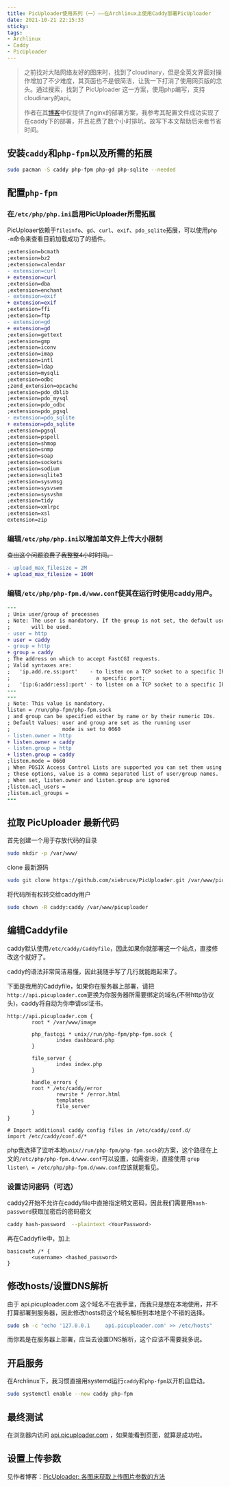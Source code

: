 ```yaml
---
title: PicUploader使用系列（一）——在Archlinux上使用Caddy部署PicUploader
date: 2021-10-21 22:15:33
sticky:
tags:
- Archlinux
- Caddy
- PicUploader
---
```


> 之前找对大陆网络友好的图床时，找到了cloudinary，但是全英文界面对操作增加了不少难度，其页面也不是很简洁，让我一下打消了使用网页版的念头。通过搜索，找到了 PicUploader 这一方案，使用php编写，支持cloudinary的api。
>
> 作者在其[博客](https://www.xiebruce.top/17.html)中仅提供了nginx的部署方案，我参考其配置文件成功实现了在caddy下的部署，并且花费了数个小时排坑，故写下本文帮助后来者节省时间。

## 安装`caddy`和`php-fpm`以及所需的拓展

```bash
sudo pacman -S caddy php-fpm php-gd php-sqlite --needed
```

## 配置`php-fpm`

### 在`/etc/php/php.ini`启用PicUploader所需拓展

PicUploaer依赖于`fileinfo`、`gd`、`curl`、`exif`、`pdo_sqlite`拓展，可以使用`php -m`命令来查看目前加载成功了的插件。

```diff
;extension=bcmath
;extension=bz2
;extension=calendar
- extension=curl
+ extension=curl
;extension=dba
;extension=enchant
- extension=exif
+ extension=exif
;extension=ffi
;extension=ftp
- extension=gd
+ extension=gd
;extension=gettext
;extension=gmp
;extension=iconv
;extension=imap
;extension=intl
;extension=ldap
;extension=mysqli
;extension=odbc
;zend_extension=opcache
;extension=pdo_dblib
;extension=pdo_mysql
;extension=pdo_odbc
;extension=pdo_pgsql
- extension=pdo_sqlite
+ extension=pdo_sqlite
;extension=pgsql
;extension=pspell
;extension=shmop
;extension=snmp
;extension=soap
;extension=sockets
;extension=sodium
;extension=sqlite3
;extension=sysvmsg
;extension=sysvsem
;extension=sysvshm
;extension=tidy
;extension=xmlrpc
;extension=xsl
extension=zip
```

### 编辑`/etc/php/php.ini`以增加单文件上传大小限制

~~查出这个问题浪费了我整整4小时时间。~~

```diff
- upload_max_filesize = 2M
+ upload_max_filesize = 100M
```

### 编辑`/etc/php/php-fpm.d/www.conf`使其在运行时使用caddy用户。

```diff
---
; Unix user/group of processes
; Note: The user is mandatory. If the group is not set, the default user's group
;       will be used.
- user = http
+ user = caddy
- group = http
+ group = caddy
; The address on which to accept FastCGI requests.
; Valid syntaxes are:
;   'ip.add.re.ss:port'    - to listen on a TCP socket to a specific IPv4 address on
;                            a specific port;
;   '[ip:6:addr:ess]:port' - to listen on a TCP socket to a specific IPv6 address on
---
---
; Note: This value is mandatory.
listen = /run/php-fpm/php-fpm.sock
; and group can be specified either by name or by their numeric IDs.
; Default Values: user and group are set as the running user
;                 mode is set to 0660
- listen.owner = http
+ listen.owner = caddy
- listen.group = http
+ listen.group = caddy
;listen.mode = 0660
; When POSIX Access Control Lists are supported you can set them using
; these options, value is a comma separated list of user/group names.
; When set, listen.owner and listen.group are ignored
;listen.acl_users =
;listen.acl_groups =
---
```

## 拉取 PicUploader 最新代码

首先创建一个用于存放代码的目录

```bash
sudo mkdir -p /var/www/
```

clone 最新源码

```bash
sudo git clone https://github.com/xiebruce/PicUploader.git /var/www/picuploader
```

将代码所有权转交给caddy用户

```bash
sudo chown -R caddy:caddy /var/www/picuploader
```

## 编辑Caddyfile

caddy默认使用`/etc/caddy/Caddyfile`，因此如果你就部署这一个站点，直接修改这个就好了。

caddy的语法非常简洁易懂，因此我随手写了几行就能跑起来了。

下面是我用的Caddyfile，如果你在服务器上部署，请把`http://api.picuploader.com`更换为你服务器所需要绑定的域名(不带http协议头)，caddy将自动为你申请ssl证书。

```
http://api.picuploader.com {
        root * /var/www/image

        php_fastcgi * unix//run/php-fpm/php-fpm.sock {
                index dashboard.php
        }

        file_server {
                index index.php
        }

        handle_errors {
        root * /etc/caddy/error
                rewrite * /error.html
                templates
                file_server
        }
}

# Import additional caddy config files in /etc/caddy/conf.d/
import /etc/caddy/conf.d/*
```

php我选择了监听本地`unix//run/php-fpm/php-fpm.sock`的方案，这个路径在上文的`/etc/php/php-fpm.d/www.conf`可以设置，如需查询，直接使用 `grep listen\ = /etc/php/php-fpm.d/www.conf`应该就能看见。

### 设置访问密码（可选）

caddy2开始不允许在caddyfile中直接指定明文密码，因此我们需要用`hash-password`获取加密后的密码密文

```bash
caddy hash-password  --plaintext <YourPassword>
```

再在Caddyfile中，加上

```
basicauth /* {
		<username> <hashed_password>
}
```

## 修改hosts/设置DNS解析

由于 api.picuploader.com 这个域名不在我手里，而我只是想在本地使用，并不打算部署到服务器，因此修改hosts将这个域名解析到本地是个不错的选择。

```bash
sudo sh -c "echo '127.0.0.1		api.picuploader.com' >> /etc/hosts"
```

而你若是在服务器上部署，应当去设置DNS解析，这个应该不需要我多说。

## 开启服务

在Archlinux下，我习惯直接用systemd运行`caddy`和`php-fpm`以开机自启动。

```bash
sudo systemctl enable --now caddy php-fpm
```

## 最终测试

在浏览器内访问 [api.picuploader.com](http://api.picuploader.com) ，如果能看到页面，就算是成功啦。

## 设置上传参数

见作者博客：[PicUploader: 各图床获取上传图片参数的方法](https://www.xiebruce.top/117.html)

